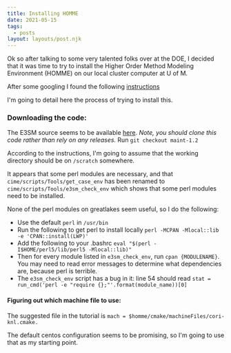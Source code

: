 ```yaml
---
title: Installing HOMME
date: 2021-05-15
tags:
  - posts
layout: layouts/post.njk
---
```


Ok so after talking to some very talented folks over at the DOE,
I decided that it was time to try to install the Higher Order Method Modeling Environment
(HOMME) on our local cluster computer at U of M.

After some googling I found the following [instructions](https://acme-climate.atlassian.net/wiki/spaces/DOC/pages/2735079654/Standalone+HOMME)

I'm going to detail here the process of trying to install this.

### Downloading the code:

The E3SM source seems to be available [here](https://github.com/E3SM-Project/E3SM).
_Note, you should clone this code rather than rely on any releases._
Run `git checkout maint-1.2`

According to the instructions, I'm going to assume that the working directory should be on
`/scratch` somewhere.

It appears that some perl modules are necessary, and that `cime/scripts/Tools/get_case_env` has been renamed to
`cime/scripts/Tools/e3sm_check_env` which shows that some perl modules need to be installed.

None of the perl modules on greatlakes seem useful, so I do the following:

- Use the default `perl` in `/usr/bin`
- Run the following to get perl to install locally `perl -MCPAN -Mlocal::lib -e 'CPAN::install(LWP)'`
- Add the following to your .bashrc `eval "$(perl -I$HOME/perl5/lib/perl5 -Mlocal::lib)"`
- Then for every module listed in `e3sm_check_env`, run `cpan {MODULENAME}`. You may need to read
  error messages to determine what dependencies are, because perl is terrible.
- The `e3sm_check_env` script has a bug in it: line 54 should read `stat = run_cmd('perl -e "require {};"'.format(module_name))[0] `

  

#### Figuring out which machine file to use:

The suggested file in the tutorial is `mach = $homme/cmake/machineFiles/cori-knl.cmake.`

The default centos configuration seems to be promising, so I'm going to use that as my starting point.
